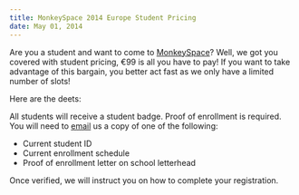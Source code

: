 ```yaml
---
title: MonkeySpace 2014 Europe Student Pricing
date: May 01, 2014
---
```


Are you a student and want to come to [MonkeySpace](http://monkeyspace.org)? Well, we got you covered with student pricing, &euro;99 is all you have to pay! If you want to take advantage of this bargain, you better act fast as we only have a limited number of slots!

Here are the deets:

All students will receive a student badge. Proof of enrollment is required. You will need to [email](mailto:monkeyspace@monkeysquare.org) us a copy of one of the following:

* Current student ID
* Current enrollment schedule
* Proof of enrollment letter on school letterhead

Once verified, we will instruct you on how to complete your registration.